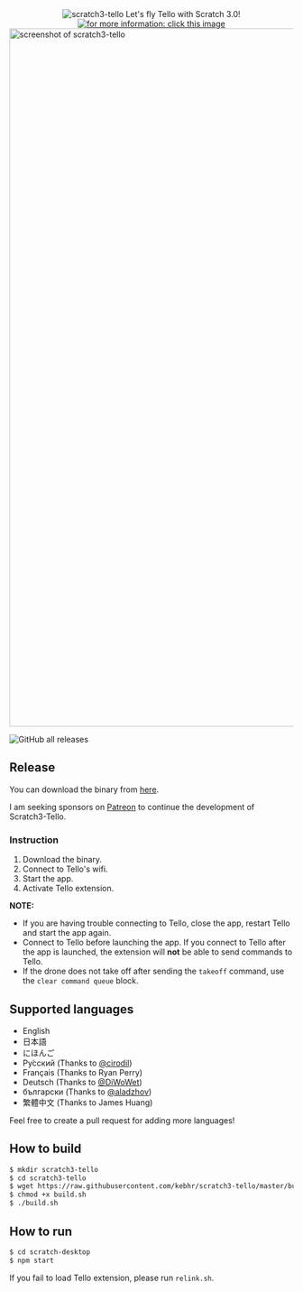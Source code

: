 <div align="center">
  <img src="https://user-images.githubusercontent.com/42484226/180014410-6c3868e4-f8ee-44a8-9a87-b89490061e03.png" alt="scratch3-tello Let's fly Tello with Scratch 3.0!" />
</div>
<div align="center">
  <a href="https://scratch3-tello.app/"><img src="https://user-images.githubusercontent.com/42484226/180016745-629f04e3-e7d5-40f3-bfd6-bf2f594ecdf3.png" alt="for more information: click this image" /></a>
</div>

<img width="1238" alt="screenshot of scratch3-tello" src="https://user-images.githubusercontent.com/42484226/199463133-0e678fb1-f309-4dd6-936f-633d8105fd0d.png">

![GitHub all releases](https://img.shields.io/github/downloads/kebhr/scratch3-tello/total?style=for-the-badge)

## Release
You can download the binary from [here](https://github.com/kebhr/scratch3-tello/releases).  

I am seeking sponsors on [Patreon](https://www.patreon.com/scratch3_tello) to continue the development of Scratch3-Tello.

### Instruction
1. Download the binary.
2. Connect to Tello's wifi.
3. Start the app.
4. Activate Tello extension.

**NOTE:**
- If you are having trouble connecting to Tello, close the app, restart Tello and start the app again.  
- Connect to Tello before launching the app. If you connect to Tello after the app is launched, the extension will **not** be able to send commands to Tello.
- If the drone does not take off after sending the `takeoff` command, use the `clear command queue` block.

## Supported languages
- English
- 日本語
- にほんご
- Ру́сский (Thanks to [@cirodil](https://github.com/cirodil))
- Français (Thanks to Ryan Perry)
- Deutsch (Thanks to [@DiWoWet](https://github.com/DiWoWet))
- български (Thanks to [@aladzhov](https://github.com/aladzhov))
- 繁體中文 (Thanks to James Huang)

Feel free to create a pull request for adding more languages!

## How to build
```bash
$ mkdir scratch3-tello
$ cd scratch3-tello
$ wget https://raw.githubusercontent.com/kebhr/scratch3-tello/master/build.sh
$ chmod +x build.sh
$ ./build.sh
```

## How to run
```bash
$ cd scratch-desktop
$ npm start
```

If you fail to load Tello extension, please run `relink.sh`.
